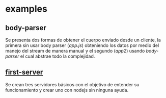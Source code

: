 # examples

## body-parser

Se presenta dos formas de obtener el cuerpo enviado desde un cliente, la primera sin usar body parser (*app.js*) obteniendo los datos por medio del manejo del stream de manera manual y el segundo (*app2*) usando *body-parser* el cual abstrae todo la complejidad.

## [first-server](https://jhonny111s.github.io/code-of-toth/nodejs/course/2020/05/06/first-server.html)

Se crean tres servidores básicos con el objetivo de entender su funcionamiento y crear uno con nodejs sin ninguna ayuda.